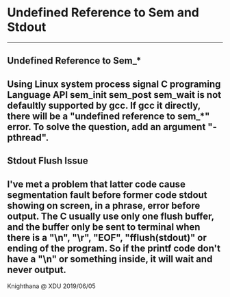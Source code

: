 # Undefined Reference to Sem and Stdout
-----
## Undefined Reference to Sem\_\*
 Using Linux system process signal C programing Language API sem\_init sem\_post sem\_wait is not defaultly supported by gcc.
 If gcc it directly, there will be a "undefined reference to sem\_\*" error.
 To solve the question, add an argument "-pthread".
------
## Stdout Flush Issue
 I've met a problem that latter code cause segmentation fault before former code stdout showing on screen, in a phrase, error before output.
 The C usually use only one flush buffer, and the buffer only be sent to terminal when there is a "\n", "\r", "EOF", "fflush(stdout)" or ending of the program. So if the printf code don't have a "\n" or something inside, it will wait and never output.
-----
Knighthana @ XDU
2019/06/05
